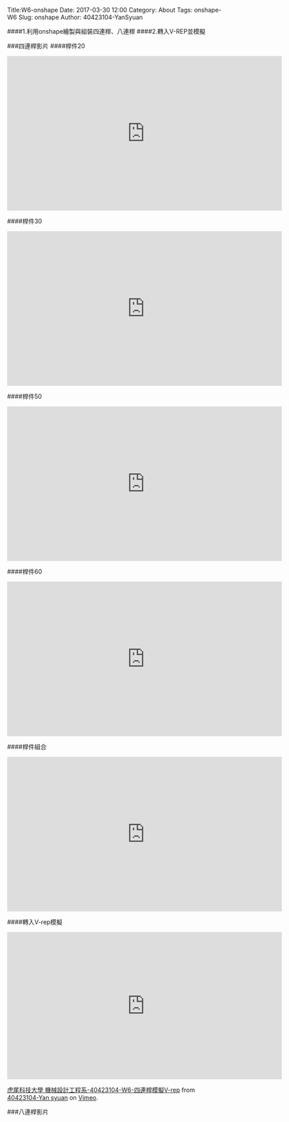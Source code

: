 Title:W6-onshape
Date: 2017-03-30 12:00
Category: About
Tags:  onshape-W6
Slug: onshape
Author: 40423104-YanSyuan


####1.利用onshape繪製與組裝四連桿、八連桿
####2.轉入V-REP並模擬


<!-- PELICAN_END_SUMMARY -->

###四連桿影片
####桿件20
<iframe src="https://player.vimeo.com/video/210709563" width="640" height="360" frameborder="0" webkitallowfullscreen mozallowfullscreen allowfullscreen></iframe>

####桿件30
<iframe src="https://player.vimeo.com/video/210709572" width="640" height="360" frameborder="0" webkitallowfullscreen mozallowfullscreen allowfullscreen></iframe>

####桿件50
<iframe src="https://player.vimeo.com/video/210709757" width="640" height="360" frameborder="0" webkitallowfullscreen mozallowfullscreen allowfullscreen></iframe>

####桿件60
<iframe src="https://player.vimeo.com/video/210709915" width="640" height="360" frameborder="0" webkitallowfullscreen mozallowfullscreen allowfullscreen></iframe>

####桿件組合
<iframe src="https://player.vimeo.com/video/211774477" width="640" height="360" frameborder="0" webkitallowfullscreen mozallowfullscreen allowfullscreen></iframe>

####轉入V-rep模擬
<iframe src="https://player.vimeo.com/video/214558908" width="640" height="343" frameborder="0" webkitallowfullscreen mozallowfullscreen allowfullscreen></iframe>
<p><a href="https://vimeo.com/214558908">虎尾科技大學 機械設計工程系-40423104-W6-四連桿模擬V-rep</a> from <a href="https://vimeo.com/user44900188">40423104-Yan syuan</a> on <a href="https://vimeo.com">Vimeo</a>.</p>

###八連桿影片



